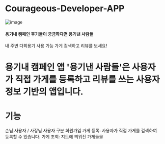 # Courageous-Developer-APP

![image](https://user-images.githubusercontent.com/55770848/132479866-83b5d1e9-545e-43f4-8a4a-516c0b034aca.png)

#### 용기내 캠페인 후기들이 궁금하다면 용기낸 사람들
내 주변 다회용기 사용 가능 가게 검색하고 리뷰를 보세요!

# 용기내 캠페인 앱 '용기낸 사람들'은 사용자가 직접 가게를 등록하고 리뷰를 쓰는 사용자 정보 기반의 앱입니다.


# 기능
손님 사용자 / 사장님 사용자 구분 회원가입
가게 등록: 사용자가 직접 가게를 검색하여 등록할 수 있습니다.
가게 조회: 지도에 띄워진 가게들을
<!-- ![image](https://user-images.githubusercontent.com/55770848/132479981-ef1a9c51-3ec1-4b28-9efa-8d6b5395a3e8.png)

### API: https://github.com/980926a/Courageous-Developer-Server/wiki

# ERD

![image](https://user-images.githubusercontent.com/55770848/132480350-54769ca1-5385-4789-a23b-283e3707de67.png)

# Server-Architecture 

![image](https://user-images.githubusercontent.com/55652627/132682803-6c7eae4c-e2a0-4a7e-9971-86dac4f8501d.png) -->
